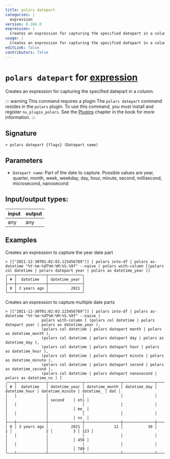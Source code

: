 ```yaml
---
title: polars datepart
categories: |
  expression
version: 0.104.0
expression: |
  Creates an expression for capturing the specified datepart in a column.
usage: |
  Creates an expression for capturing the specified datepart in a column.
editLink: false
contributors: false
---
```

<!-- This file is automatically generated. Please edit the command in https://github.com/nushell/nushell instead. -->

# `polars datepart` for [expression](/commands/categories/expression.md)

<div class='command-title'>Creates an expression for capturing the specified datepart in a column.</div>

::: warning This command requires a plugin
The `polars datepart` command resides in the `polars` plugin.
To use this command, you must install and register `nu_plugin_polars`.
See the [Plugins](/book/plugins.html) chapter in the book for more information.
:::


## Signature

```> polars datepart {flags} (Datepart name)```

## Parameters

 -  `Datepart name`: Part of the date to capture.  Possible values are year, quarter, month, week, weekday, day, hour, minute, second, millisecond, microsecond, nanosecond


## Input/output types:

| input | output |
| ----- | ------ |
| any   | any    |
## Examples

Creates an expression to capture the year date part
```nu
> [["2021-12-30T01:02:03.123456789"]] | polars into-df | polars as-datetime "%Y-%m-%dT%H:%M:%S.%9f" --naive | polars with-column [(polars col datetime | polars datepart year | polars as datetime_year )]
╭───┬─────────────┬───────────────╮
│ # │  datetime   │ datetime_year │
├───┼─────────────┼───────────────┤
│ 0 │ 3 years ago │          2021 │
╰───┴─────────────┴───────────────╯

```

Creates an expression to capture multiple date parts
```nu
> [["2021-12-30T01:02:03.123456789"]] | polars into-df | polars as-datetime "%Y-%m-%dT%H:%M:%S.%9f" --naive |
                polars with-column [ (polars col datetime | polars datepart year | polars as datetime_year ),
                (polars col datetime | polars datepart month | polars as datetime_month ),
                (polars col datetime | polars datepart day | polars as datetime_day ),
                (polars col datetime | polars datepart hour | polars as datetime_hour ),
                (polars col datetime | polars datepart minute | polars as datetime_minute ),
                (polars col datetime | polars datepart second | polars as datetime_second ),
                (polars col datetime | polars datepart nanosecond | polars as datetime_ns ) ]
╭───┬─────────────┬───────────────┬────────────────┬──────────────┬───────────────┬─────────────────┬───────────┬─────╮
│ # │  datetime   │ datetime_year │ datetime_month │ datetime_day │ datetime_hour │ datetime_minute │ datetime_ │ dat │
│   │             │               │                │              │               │                 │ second    │ eti │
│   │             │               │                │              │               │                 │           │ me_ │
│   │             │               │                │              │               │                 │           │ ns  │
├───┼─────────────┼───────────────┼────────────────┼──────────────┼───────────────┼─────────────────┼───────────┼─────┤
│ 0 │ 3 years ago │          2021 │             12 │           30 │             1 │               2 │         3 │ 123 │
│   │             │               │                │              │               │                 │           │ 456 │
│   │             │               │                │              │               │                 │           │ 789 │
╰───┴─────────────┴───────────────┴────────────────┴──────────────┴───────────────┴─────────────────┴───────────┴─────╯

```
